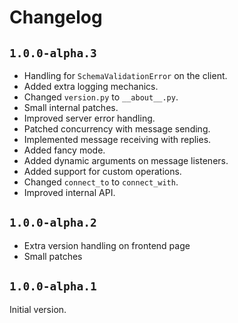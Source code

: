 # Changelog

## `1.0.0-alpha.3`

-   Handling for `SchemaValidationError` on the client.
-   Added extra logging mechanics.
-   Changed `version.py` to `__about__.py`.
-   Small internal patches.
-   Improved server error handling.
-   Patched concurrency with message sending.
-   Implemented message receiving with replies.
-   Added fancy mode.
-   Added dynamic arguments on message listeners.
-   Added support for custom operations.
-   Changed `connect_to` to `connect_with`.
-   Improved internal API.

## `1.0.0-alpha.2`

-   Extra version handling on frontend page
-   Small patches

## `1.0.0-alpha.1`

Initial version.
